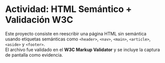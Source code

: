 # Actividad: HTML Semántico + Validación W3C

Este proyecto consiste en reescribir una página HTML sin semántica usando etiquetas semánticas como `<header>`, `<nav>`, `<main>`, `<article>`, `<aside>` y `<footer>`.  
El archivo fue validado en el **W3C Markup Validator** y se incluye la captura de pantalla como evidencia.  
